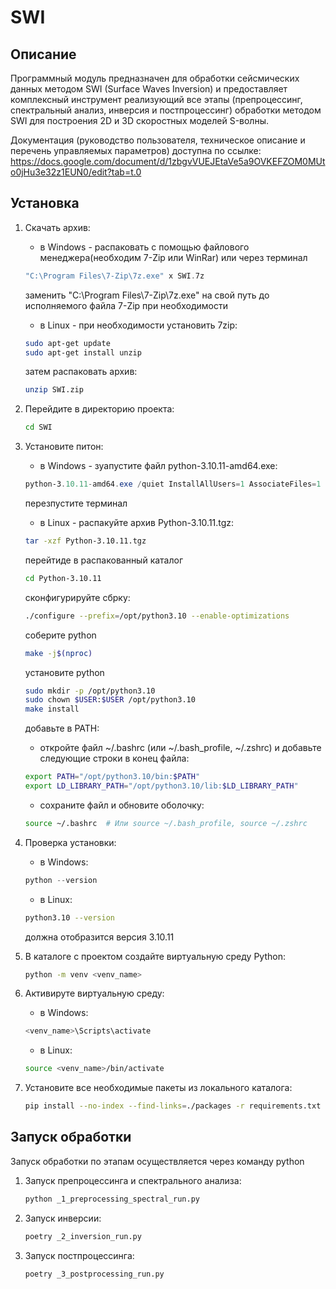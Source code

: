 # SWI

## Описание
Программный модуль предназначен для обработки сейсмических данных методом SWI (Surface Waves Inversion) и предоставляет комплексный инструмент реализующий все этапы (препроцессинг, спектральный анализ, инверсия и постпроцессинг) обработки методом SWI  для построения 2D и 3D скоростных моделей S-волны.

Документация (руководство пользователя, техническое описание и перечень управляемых параметров) доступна по ссылке:
https://docs.google.com/document/d/1zbgvVUEJEtaVe5a9OVKEFZOM0MUto0jHu3e32z1EUN0/edit?tab=t.0

## Установка
1. Скачать архив:
   - в Windows - распаковать с помощью файлового менеджера(необходим 7-Zip или WinRar) или через терминал
   ```PowerShell
   "C:\Program Files\7-Zip\7z.exe" x SWI.7z
   ```
   заменить "C:\Program Files\7-Zip\7z.exe" на свой путь до исполняемого файла 7-Zip при необходимости
   - в Linux - при необходимости установить 7zip:
   ```bash
   sudo apt-get update
   sudo apt-get install unzip
   ```
   затем распаковать архив:
   ```bash
   unzip SWI.zip
   ```

2. Перейдите в директорию проекта:
   ```bash
   cd SWI
   ```

3. Установите питон:
   - в Windows - зуапустите файл python-3.10.11-amd64.exe:
   ```PowerShell
   python-3.10.11-amd64.exe /quiet InstallAllUsers=1 AssociateFiles=1 Include_doc=1 Include_pip=1 Include_test=0 AddPythonToPath=1       InstallDir="C:\Users\<User>\AppData\Local\Programs\Python\Python310"
   ```
   перезпустите терминал
   - в Linux - распакуйте архив Python-3.10.11.tgz:
   ```bash
   tar -xzf Python-3.10.11.tgz
   ```
   перейтиде в распакованный каталог
   ```bash
   cd Python-3.10.11
   ```
   сконфигурируйте сбрку:
   ```bash
   ./configure --prefix=/opt/python3.10 --enable-optimizations
   ```
   соберите python
   ```bash
   make -j$(nproc)
   ```
   установите python
   ```bash
   sudo mkdir -p /opt/python3.10
   sudo chown $USER:$USER /opt/python3.10
   make install
   ```
   добавьте в PATH:
   - откройте файл ~/.bashrc (или ~/.bash_profile, ~/.zshrc) и добавьте следующие строки в конец файла:
   ```bash
   export PATH="/opt/python3.10/bin:$PATH"
   export LD_LIBRARY_PATH="/opt/python3.10/lib:$LD_LIBRARY_PATH"
   ```
   - сохраните файл и обновите оболочку:
   ```bash
   source ~/.bashrc  # Или source ~/.bash_profile, source ~/.zshrc
   ```
4. Проверка установки: 
   - в Windows:
   ```PowerShell
   python --version
   ```
   - в Linux:
   ```bash
   python3.10 --version
   ```
   должна отобразится версия 3.10.11

5. В каталоге с проектом создайте виртуальную среду Python:
   ```bash
   python -m venv <venv_name>
   ```
6. Активируте виртуальную среду:
   - в Windows:
   ```PowerShell
   <venv_name>\Scripts\activate
   ```
   - в Linux:
   ```bash
   source <venv_name>/bin/activate
   ```
7. Установите все необходимые пакеты из локального каталога:
   ```bash
   pip install --no-index --find-links=./packages -r requirements.txt
   ```

## Запуск обработки
Запуск обработки по этапам осуществляется через команду python 

1. Запуск препроцессинга и спектрального анализа:
   ```bash
   python _1_preprocessing_spectral_run.py
   ```

2. Запуск инверсии:
     ```bash
     poetry _2_inversion_run.py
     ```
2. Запуск постпроцессинга:
     ```bash
     poetry _3_postprocessing_run.py
     ```

